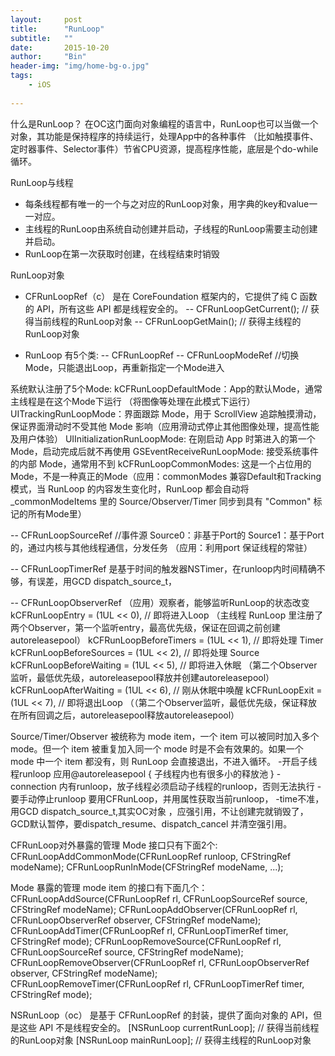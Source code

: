 ```yaml
---
layout:     post
title:      "RunLoop"
subtitle:   ""
date:       2015-10-20
author:     "Bin"
header-img: "img/home-bg-o.jpg"
tags:
    - iOS
    
---
```


什么是RunLoop？
在OC这门面向对象编程的语言中，RunLoop也可以当做一个对象，其功能是保持程序的持续运行，处理App中的各种事件
（比如触摸事件、定时器事件、Selector事件）节省CPU资源，提高程序性能，底层是个do-while 循环。

RunLoop与线程
- 每条线程都有唯一的一个与之对应的RunLoop对象，用字典的key和value一一对应。
- 主线程的RunLoop由系统自动创建并启动，子线程的RunLoop需要主动创建并启动。
- RunLoop在第一次获取时创建，在线程结束时销毁

RunLoop对象
- CFRunLoopRef（c） 是在 CoreFoundation 框架内的，它提供了纯 C 函数的 API，所有这些 API 都是线程安全的。
-- CFRunLoopGetCurrent(); // 获得当前线程的RunLoop对象
-- CFRunLoopGetMain(); // 获得主线程的RunLoop对象

- RunLoop 有5个类:
-- CFRunLoopRef
-- CFRunLoopModeRef  //切换Mode，只能退出Loop，再重新指定一个Mode进入

系统默认注册了5个Mode:
kCFRunLoopDefaultMode：App的默认Mode，通常主线程是在这个Mode下运行 （将图像等处理在此模式下运行）
UITrackingRunLoopMode：界面跟踪 Mode，用于 ScrollView 追踪触摸滑动，保证界面滑动时不受其他 Mode 影响（应用滑动式停止其他图像处理，提高性能及用户体验）
UIInitializationRunLoopMode: 在刚启动 App 时第进入的第一个 Mode，启动完成后就不再使用
GSEventReceiveRunLoopMode: 接受系统事件的内部 Mode，通常用不到
kCFRunLoopCommonModes: 这是一个占位用的Mode，不是一种真正的Mode（应用：commonModes  兼容Default和Tracking模式，当 RunLoop 的内容发生变化时，RunLoop 都会自动将 _commonModeItems 里的 Source/Observer/Timer 同步到具有 "Common" 标记的所有Mode里）

-- CFRunLoopSourceRef  //事件源
Source0：非基于Port的
Source1：基于Port的，通过内核与其他线程通信，分发任务 （应用：利用port 保证线程的常驻）

-- CFRunLoopTimerRef
是基于时间的触发器NSTimer，在runloop内时间精确不够，有误差，用GCD dispatch_source_t，


-- CFRunLoopObserverRef
（应用）观察者，能够监听RunLoop的状态改变
kCFRunLoopEntry         = (1UL << 0), // 即将进入Loop （主线程 RunLoop 里注册了两个Observer，第一个监听entry，最高优先级，保证在回调之前创建autoreleasepool）
kCFRunLoopBeforeTimers  = (1UL << 1), // 即将处理 Timer
kCFRunLoopBeforeSources = (1UL << 2), // 即将处理 Source
kCFRunLoopBeforeWaiting = (1UL << 5), // 即将进入休眠  （第二个Observer监听，最低优先级，autoreleasepool释放并创建autoreleasepool）
kCFRunLoopAfterWaiting  = (1UL << 6), // 刚从休眠中唤醒
kCFRunLoopExit          = (1UL << 7), // 即将退出Loop （（第二个Observer监听，最低优先级，保证释放在所有回调之后，autoreleasepool释放autoreleasepool）

Source/Timer/Observer 被统称为 mode item，一个 item 可以被同时加入多个 mode。但一个 item 被重复加入同一个 mode 时是不会有效果的。如果一个 mode 中一个 item 都没有，则 RunLoop 会直接退出，不进入循环。
-开启子线程runloop 应用@autoreleasepool { 子线程内也有很多小的释放池  }
-connection 内有runloop，放子线程必须启动子线程的runloop，否则无法执行
-要手动停止runloop 要用CFRunLoop，并用属性获取当前runloop，
-time不准，用GCD dispatch_source_t,其实OC对象 ，应强引用，不让创建完就销毁了，GCD默认暂停，要dispatch_resume、dispatch_cancel 并清空强引用。

CFRunLoop对外暴露的管理 Mode 接口只有下面2个:
CFRunLoopAddCommonMode(CFRunLoopRef runloop, CFStringRef modeName);
CFRunLoopRunInMode(CFStringRef modeName, ...);

Mode 暴露的管理 mode item 的接口有下面几个：
CFRunLoopAddSource(CFRunLoopRef rl, CFRunLoopSourceRef source, CFStringRef modeName);
CFRunLoopAddObserver(CFRunLoopRef rl, CFRunLoopObserverRef observer, CFStringRef modeName);
CFRunLoopAddTimer(CFRunLoopRef rl, CFRunLoopTimerRef timer, CFStringRef mode);
CFRunLoopRemoveSource(CFRunLoopRef rl, CFRunLoopSourceRef source, CFStringRef modeName);
CFRunLoopRemoveObserver(CFRunLoopRef rl, CFRunLoopObserverRef observer, CFStringRef modeName);
CFRunLoopRemoveTimer(CFRunLoopRef rl, CFRunLoopTimerRef timer, CFStringRef mode);


NSRunLoop（oc） 是基于 CFRunLoopRef 的封装，提供了面向对象的 API，但是这些 API 不是线程安全的。
[NSRunLoop currentRunLoop]; // 获得当前线程的RunLoop对象
[NSRunLoop mainRunLoop]; // 获得主线程的RunLoop对象


